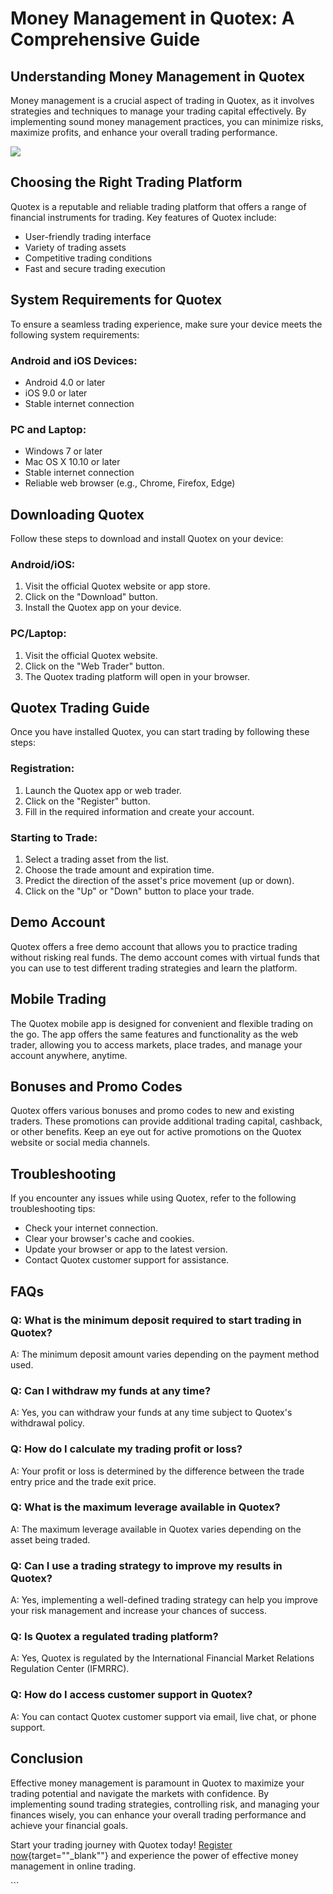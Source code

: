 # Money Management in Quotex: A Comprehensive Guide

## Understanding Money Management in Quotex

Money management is a crucial aspect of trading in Quotex, as it
involves strategies and techniques to manage your trading capital
effectively. By implementing sound money management practices, you can
minimize risks, maximize profits, and enhance your overall trading
performance.

[![](https://static.quotex.io/files/4_en/300_250.jpg)](https://traff.sbs/brokerqxlid)

## Choosing the Right Trading Platform

Quotex is a reputable and reliable trading platform that offers a range
of financial instruments for trading. Key features of Quotex include:

-   User-friendly trading interface
-   Variety of trading assets
-   Competitive trading conditions
-   Fast and secure trading execution

## System Requirements for Quotex

To ensure a seamless trading experience, make sure your device meets the
following system requirements:

### Android and iOS Devices:

-   Android 4.0 or later
-   iOS 9.0 or later
-   Stable internet connection

### PC and Laptop:

-   Windows 7 or later
-   Mac OS X 10.10 or later
-   Stable internet connection
-   Reliable web browser (e.g., Chrome, Firefox, Edge)

## Downloading Quotex

Follow these steps to download and install Quotex on your device:

### Android/iOS:

1.  Visit the official Quotex website or app store.
2.  Click on the "Download" button.
3.  Install the Quotex app on your device.

### PC/Laptop:

1.  Visit the official Quotex website.
2.  Click on the "Web Trader" button.
3.  The Quotex trading platform will open in your browser.

## Quotex Trading Guide

Once you have installed Quotex, you can start trading by following these
steps:

### Registration:

1.  Launch the Quotex app or web trader.
2.  Click on the "Register" button.
3.  Fill in the required information and create your account.

### Starting to Trade:

1.  Select a trading asset from the list.
2.  Choose the trade amount and expiration time.
3.  Predict the direction of the asset\'s price movement (up or down).
4.  Click on the "Up" or "Down" button to place your trade.

## Demo Account

Quotex offers a free demo account that allows you to practice trading
without risking real funds. The demo account comes with virtual funds
that you can use to test different trading strategies and learn the
platform.

## Mobile Trading

The Quotex mobile app is designed for convenient and flexible trading on
the go. The app offers the same features and functionality as the web
trader, allowing you to access markets, place trades, and manage your
account anywhere, anytime.

## Bonuses and Promo Codes

Quotex offers various bonuses and promo codes to new and existing
traders. These promotions can provide additional trading capital,
cashback, or other benefits. Keep an eye out for active promotions on
the Quotex website or social media channels.

## Troubleshooting

If you encounter any issues while using Quotex, refer to the following
troubleshooting tips:

-   Check your internet connection.
-   Clear your browser\'s cache and cookies.
-   Update your browser or app to the latest version.
-   Contact Quotex customer support for assistance.

## FAQs

### Q: What is the minimum deposit required to start trading in Quotex?

A: The minimum deposit amount varies depending on the payment method
used.

### Q: Can I withdraw my funds at any time?

A: Yes, you can withdraw your funds at any time subject to Quotex\'s
withdrawal policy.

### Q: How do I calculate my trading profit or loss?

A: Your profit or loss is determined by the difference between the trade
entry price and the trade exit price.

### Q: What is the maximum leverage available in Quotex?

A: The maximum leverage available in Quotex varies depending on the
asset being traded.

### Q: Can I use a trading strategy to improve my results in Quotex?

A: Yes, implementing a well-defined trading strategy can help you
improve your risk management and increase your chances of success.

### Q: Is Quotex a regulated trading platform?

A: Yes, Quotex is regulated by the International Financial Market
Relations Regulation Center (IFMRRC).

### Q: How do I access customer support in Quotex?

A: You can contact Quotex customer support via email, live chat, or
phone support.

## Conclusion

Effective money management is paramount in Quotex to maximize your
trading potential and navigate the markets with confidence. By
implementing sound trading strategies, controlling risk, and managing
your finances wisely, you can enhance your overall trading performance
and achieve your financial goals.

Start your trading journey with Quotex today! [Register
now](\%22https://traff.sbs/brokerqxsignup\%22){target=""_blank""}
and experience the power of effective money management in online
trading.

\`\`\`

